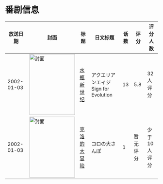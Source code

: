 # 番剧信息

|放送日期|封面|标题|日文标题|话数|评分|评分人数|
|---|---|---|---|---|---|---|
|2002-01-03|<img src="//lain.bgm.tv/pic/cover/c/e6/eb/11514_5I8o7.jpg" alt="封面" style="width:150px;height:200px;object-fit:cover;">|[水瓶新世纪](https://bangumi.tv/subject/11514)|アクエリアンエイジ Sign for Evolution|13|5.8|32人评分|
|2002-01-03|<img src="//lain.bgm.tv/pic/cover/c/02/d7/105780_gZ8zp.jpg" alt="封面" style="width:150px;height:200px;object-fit:cover;">|[克洛的大冒险](https://bangumi.tv/subject/105780)|コロの大さんぽ|1|暂无评分|少于10人评分|
